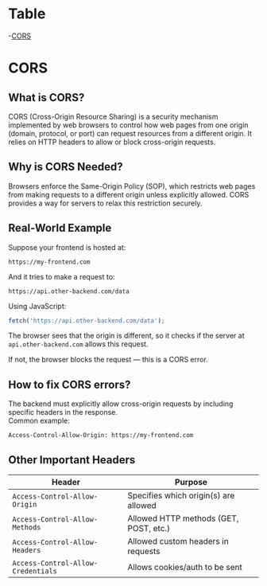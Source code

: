 # Table
-[CORS](#cors)

# CORS
## What is CORS?
CORS (Cross-Origin Resource Sharing) is a security mechanism implemented by web browsers to control how web pages from one origin (domain, protocol, or port) can request resources from a different origin. It relies on HTTP headers to allow or block cross-origin requests.<br>

## Why is CORS Needed?
Browsers enforce the Same-Origin Policy (SOP), which restricts web pages from making requests to a different origin unless explicitly allowed. CORS provides a way for servers to relax this restriction securely. <br>

## Real-World Example
Suppose your frontend is hosted at:
```arduino
https://my-frontend.com
```
And it tries to make a request to:
```arduino
https://api.other-backend.com/data
```
Using JavaScript:
```js
fetch('https://api.other-backend.com/data');
```
The browser sees that the origin is different, so it checks if the server at `api.other-backend.com` allows this request.

If not, the browser blocks the request — this is a CORS error.

## How to fix CORS errors?
The backend must explicitly allow cross-origin requests by including specific headers in the response.<br>
Common example:
```http
Access-Control-Allow-Origin: https://my-frontend.com
```
## Other Important Headers
| Header                             | Purpose                                |
| ---------------------------------- | -------------------------------------- |
| `Access-Control-Allow-Origin`      | Specifies which origin(s) are allowed  |
| `Access-Control-Allow-Methods`     | Allowed HTTP methods (GET, POST, etc.) |
| `Access-Control-Allow-Headers`     | Allowed custom headers in requests     |
| `Access-Control-Allow-Credentials` | Allows cookies/auth to be sent         |

